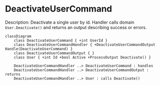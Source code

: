 ﻿# DeactivateUserCommand

Description: Deactivate a single user by id. Handler calls domain `User.Deactivate()` and returns an output describing success or errors.

```mermaid
classDiagram
    class DeactivateUserCommand { +int UserId }
    class DeactivateUserCommandHandler { +DeactivateUserCommandOutput Handle(DeactivateUserCommand) }
    class DeactivateUserCommandOutput { }
    class User { +int Id +bool Active +ProcessOutput Deactivate() }

    DeactivateUserCommandHandler ..> DeactivateUserCommand : handles
    DeactivateUserCommandHandler ..> DeactivateUserCommandOutput : returns
    DeactivateUserCommandHandler ..> User : calls Deactivate()
```

